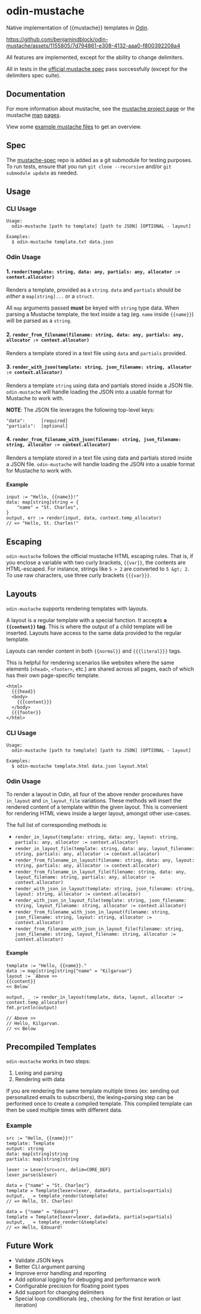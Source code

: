 # odin-mustache
Native implementation of {{mustache}} templates in [Odin](https://odin-lang.org).

https://github.com/benjamindblock/odin-mustache/assets/1155805/7d794861-e308-4132-aaa0-f800392208a4

All features are implemented, except for the ability to change delimiters.

All in tests in the [official mustache spec](https://github.com/mustache/spec) pass successfully (except for the delimiters spec suite).

## Documentation

For more information about mustache, see the [mustache project page](https://mustache.github.io) or the mustache [man](https://mustache.github.io/mustache.5.html) [pages](https://mustache.github.io/mustache.1.html).

View some [example mustache files](https://github.com/mustache/mustache/tree/master/examples) to get an overview.

## Spec

The [mustache-spec](https://github.com/mustache/spec) repo is added as a git submodule for testing purposes. To run tests, ensure that you run `git clone --recursive` and/or `git submodule update` as needed.

## Usage

### CLI Usage
```
Usage:
  odin-mustache [path to template] [path to JSON] [OPTIONAL - layout]

Examples:
  $ odin-mustache template.txt data.json
```

### Odin Usage
#### 1. `render(template: string, data: any, partials: any, allocator := context.allocator)`

Renders a template, provided as a `string`. `data` and `partials` should be *either* a `map[string]...` or a `struct`.

All `map` arguments passed **must** be keyed with `string` type data. When parsing a Mustache template, the text inside a tag (eg. `name` inside `{{name}}`) will be parsed as a `string`.

#### 2. `render_from_filename(filename: string, data: any, partials: any, allocator := context.allocator)`

Renders a template stored in a text file using `data` and `partials` provided.

#### 3. `render_with_json(template: string, json_filename: string, allocator := context.allocator)`

Renders a template `string` using data and partials stored inside a JSON file. `odin-mustache` will handle loading the JSON into a usable format for Mustache to work with.

**NOTE**: The JSON file leverages the following top-level keys:
```
"data":      [required]
"partials":  [optional]
```

#### 4. `render_from_filename_with_json(filename: string, json_filename: string, allocator := context.allocator)`

Renders a template stored in a text file using data and partials stored inside a JSON file. `odin-mustache` will handle loading the JSON into a usable format for Mustache to work with.

#### Example
```odin
input := "Hello, {{name}}!"
data: map[string]string = {
    "name" = "St. Charles",
}
output, err := render(input, data, context.temp_allocator)
// => "Hello, St. Charles!"
```

## Escaping
`odin-mustache` follows the official mustache HTML escaping rules. That is, if you enclose a variable with two curly brackets, `{{var}}`, the contents are HTML-escaped. For instance, strings like `5 > 2` are converted to `5 &gt; 2`. To use raw characters, use three curly brackets `{{{var}}}`.

## Layouts
`odin-mustache` supports rendering templates with layouts.

A layout is a regular template with a special function. It accepts **a `{{content}}` tag**. This is where the output of a child template will be inserted. Layouts have access to the same data provided to the regular template.

Layouts can render content in both `{{normal}}` and `{{{literal}}}` tags.

This is helpful for rendering scenarios like websites where the same elements (`<head>`, `<footer>`, etc.) are shared across all pages, each of which has their own page-specific template.

```
<html>
  {{{head}}
  <body>
    {{{content}}}
  </body>
  {{{footer}}
</html>
```

### CLI Usage
```
Usage:
  odin-mustache [path to template] [path to JSON] [OPTIONAL - layout]

Examples:
  $ odin-mustache template.html data.json layout.html
```

### Odin Usage
To render a layout in Odin, all four of the above render procedures have `in_layout` and `in_layout_file` variations. These methods will insert the rendered content of a template within the given layout. This is convenient for rendering HTML views inside a larger layout, amongst other use-cases.

The full list of corresponding methods is:
- `render_in_layout(template: string, data: any, layout: string, partials: any, allocator := context.allocator)`
- `render_in_layout_file(template: string, data: any, layout_filename: string, partials: any, allocator := context.allocator)`
- `render_from_filename_in_layout(filename: string, data: any, layout: string, partials: any, allocator := context.allocator)`
- `render_from_filename_in_layout_file(filename: string, data: any, layout_filename: string, partials: any, allocator := context.allocator)`
- `render_with_json_in_layout(template: string, json_filename: string, layout: string, allocator := context.allocator)`
- `render_with_json_in_layout_file(template: string, json_filename: string, layout_filename: string, allocator := context.allocator)`
- `render_from_filename_with_json_in_layout(filename: string, json_filename: string, layout: string, allocator := context.allocator)`
- `render_from_filename_with_json_in_layout_file(filename: string, json_filename: string, layout_filename: string, allocator := context.allocator)`

#### Example
```odin
template := "Hello, {{name}}."
data := map[string]string{"name" = "Kilgarvan"}
layout := `Above >>
{{content}}
<< Below`

output, _ := render_in_layout(template, data, layout, allocator := context.temp_allocator)
fmt.println(output)

// Above >>
// Hello, Kilgarvan.
// << Below
```

## Precompiled Templates
`odin-mustache` works in two steps:
1. Lexing and parsing
2. Rendering with data

If you are rendering the same template multiple times (ex: sending out personalized emails to subscribers), the lexing+parsing step can be performed once to create a compiled template. This compiled template can then be used multiple times with different data.

### Example
```odin
src := "Hello, {{name}}!"
template: Template
output: string
data: map[string]string
partials: map[string]string

lexer := Lexer{src=src, delim=CORE_DEF}
lexer_parse(&lexer)

data = {"name" = "St. Charles"}
template = Template{lexer=lexer, data=data, partials=partials}
output, _ = template_render(&template)
// => Hello, St. Charles!

data = {"name" = "Edouard"}
template = Template{lexer=lexer, data=data, partials=partials}
output, _ = template_render(&template)
// => Hello, Edouard!
```

## Future Work
- Validate JSON keys
- Better CLI argument parsing
- Improve error handling and reporting
- Add optional logging for debugging and performance work
- Configurable precision for floating point types
- Add support for changing delimiters
- Special loop conditionals (eg., checking for the first iteration or last iteration)
